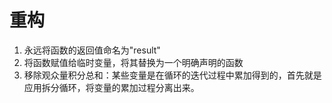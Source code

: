 # 重构

1. 永远将函数的返回值命名为"result"
2. 将函数赋值给临时变量，将其替换为一个明确声明的函数
3. 移除观众量积分总和：某些变量是在循环的迭代过程中累加得到的，首先就是应用拆分循环，将变量的累加过程分离出来。
